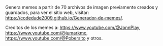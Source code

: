 Genera memes a partir de 70 archivos de imagen previamente creados y guardados, para ver el sitio web, visitar: https://codedude2009.github.io/Generador-de-memes/. 

Creditos de los memes a: https://www.youtube.com/@JonnPlay, https://www.youtube.com/@jumarkmc, https://www.youtube.com/@Pobersito y otros.
